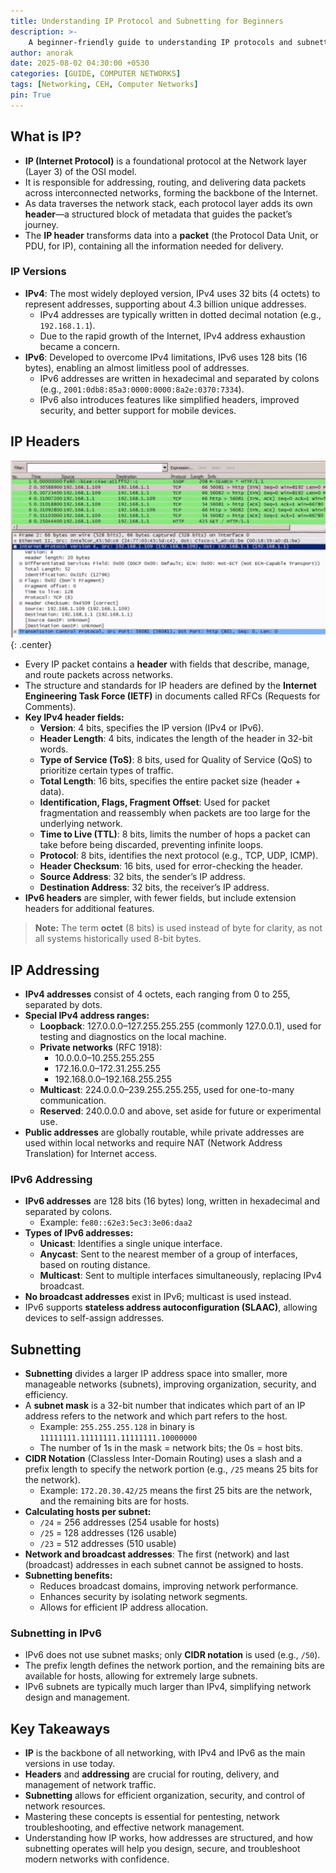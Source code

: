 ```yaml
---    
title: Understanding IP Protocol and Subnetting for Beginners
description: >-
    A beginner-friendly guide to understanding IP protocols and subnetting, essential for anyone starting out in networking or cybersecurity.
author: anorak
date: 2025-08-02 04:30:00 +0530
categories: [GUIDE, COMPUTER NETWORKS]
tags: [Networking, CEH, Computer Networks]
pin: True
--- 
```


## What is IP?

- **IP (Internet Protocol)** is a foundational protocol at the Network layer (Layer 3) of the OSI model.
- It is responsible for addressing, routing, and delivering data packets across interconnected networks, forming the backbone of the Internet.
- As data traverses the network stack, each protocol layer adds its own **header**—a structured block of metadata that guides the packet’s journey.
- The **IP header** transforms data into a **packet** (the Protocol Data Unit, or PDU, for IP), containing all the information needed for delivery.

### IP Versions

- **IPv4**: The most widely deployed version, IPv4 uses 32 bits (4 octets) to represent addresses, supporting about 4.3 billion unique addresses.
    - IPv4 addresses are typically written in dotted decimal notation (e.g., `192.168.1.1`).
    - Due to the rapid growth of the Internet, IPv4 address exhaustion became a concern.
- **IPv6**: Developed to overcome IPv4 limitations, IPv6 uses 128 bits (16 bytes), enabling an almost limitless pool of addresses.
    - IPv6 addresses are written in hexadecimal and separated by colons (e.g., `2001:0db8:85a3:0000:0000:8a2e:0370:7334`).
    - IPv6 also introduces features like simplified headers, improved security, and better support for mobile devices.

 

## IP Headers

![IP Headers](/assets/img/202508/img.jpg){: .center}   

- Every IP packet contains a **header** with fields that describe, manage, and route packets across networks.
- The structure and standards for IP headers are defined by the **Internet Engineering Task Force (IETF)** in documents called RFCs (Requests for Comments).
- **Key IPv4 header fields:**
    - **Version**: 4 bits, specifies the IP version (IPv4 or IPv6).
    - **Header Length**: 4 bits, indicates the length of the header in 32-bit words.
    - **Type of Service (ToS)**: 8 bits, used for Quality of Service (QoS) to prioritize certain types of traffic.
    - **Total Length**: 16 bits, specifies the entire packet size (header + data).
    - **Identification, Flags, Fragment Offset**: Used for packet fragmentation and reassembly when packets are too large for the underlying network.
    - **Time to Live (TTL)**: 8 bits, limits the number of hops a packet can take before being discarded, preventing infinite loops.
    - **Protocol**: 8 bits, identifies the next protocol (e.g., TCP, UDP, ICMP).
    - **Header Checksum**: 16 bits, used for error-checking the header.
    - **Source Address**: 32 bits, the sender’s IP address.
    - **Destination Address**: 32 bits, the receiver’s IP address.
- **IPv6 headers** are simpler, with fewer fields, but include extension headers for additional features.

> **Note:** The term **octet** (8 bits) is used instead of byte for clarity, as not all systems historically used 8-bit bytes.

 

## IP Addressing

- **IPv4 addresses** consist of 4 octets, each ranging from 0 to 255, separated by dots.
- **Special IPv4 address ranges:**
    - **Loopback**: 127.0.0.0–127.255.255.255 (commonly 127.0.0.1), used for testing and diagnostics on the local machine.
    - **Private networks** (RFC 1918):
        - 10.0.0.0–10.255.255.255
        - 172.16.0.0–172.31.255.255
        - 192.168.0.0–192.168.255.255
    - **Multicast**: 224.0.0.0–239.255.255.255, used for one-to-many communication.
    - **Reserved**: 240.0.0.0 and above, set aside for future or experimental use.
- **Public addresses** are globally routable, while private addresses are used within local networks and require NAT (Network Address Translation) for Internet access.

### IPv6 Addressing

- **IPv6 addresses** are 128 bits (16 bytes) long, written in hexadecimal and separated by colons.
    - Example: `fe80::62e3:5ec3:3e06:daa2`
- **Types of IPv6 addresses:**
    - **Unicast**: Identifies a single unique interface.
    - **Anycast**: Sent to the nearest member of a group of interfaces, based on routing distance.
    - **Multicast**: Sent to multiple interfaces simultaneously, replacing IPv4 broadcast.
- **No broadcast addresses** exist in IPv6; multicast is used instead.
- IPv6 supports **stateless address autoconfiguration (SLAAC)**, allowing devices to self-assign addresses.

 

## Subnetting

- **Subnetting** divides a larger IP address space into smaller, more manageable networks (subnets), improving organization, security, and efficiency.
- A **subnet mask** is a 32-bit number that indicates which part of an IP address refers to the network and which part refers to the host.
    - Example: `255.255.255.128` in binary is `11111111.11111111.11111111.10000000`
    - The number of 1s in the mask = network bits; the 0s = host bits.
- **CIDR Notation** (Classless Inter-Domain Routing) uses a slash and a prefix length to specify the network portion (e.g., `/25` means 25 bits for the network).
    - Example: `172.20.30.42/25` means the first 25 bits are the network, and the remaining bits are for hosts.
- **Calculating hosts per subnet:**
    - `/24` = 256 addresses (254 usable for hosts)
    - `/25` = 128 addresses (126 usable)
    - `/23` = 512 addresses (510 usable)
- **Network and broadcast addresses**: The first (network) and last (broadcast) addresses in each subnet cannot be assigned to hosts.
- **Subnetting benefits:**
    - Reduces broadcast domains, improving network performance.
    - Enhances security by isolating network segments.
    - Allows for efficient IP address allocation.

### Subnetting in IPv6

- IPv6 does not use subnet masks; only **CIDR notation** is used (e.g., `/50`).
- The prefix length defines the network portion, and the remaining bits are available for hosts, allowing for extremely large subnets.
- IPv6 subnets are typically much larger than IPv4, simplifying network design and management.

 

## Key Takeaways

- **IP** is the backbone of all networking, with IPv4 and IPv6 as the main versions in use today.
- **Headers** and **addressing** are crucial for routing, delivery, and management of network traffic.
- **Subnetting** allows for efficient organization, security, and control of network resources.
- Mastering these concepts is essential for pentesting, network troubleshooting, and effective network management.
- Understanding how IP works, how addresses are structured, and how subnetting operates will help you design, secure, and troubleshoot modern networks with confidence.
